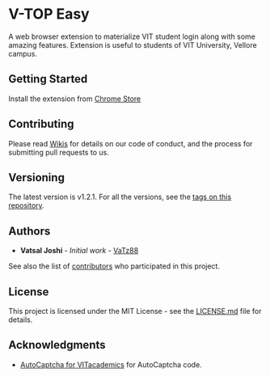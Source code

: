 # V-TOP Easy

A web browser extension to materialize VIT student login along with some amazing features.
Extension is useful to students of VIT University, Vellore campus.

## Getting Started

Install the extension from [Chrome Store](https://chrome.google.com/webstore/detail/vit-university-v-top-easy/fdfcegkkhiialnmbnhkjpplpckpkhbmp)

## Contributing

Please read [Wikis](https://github.com/VaTz88/V-TOP-Easy/wiki) for details on our code of conduct, and the process for submitting pull requests to us.

## Versioning

The latest version is v1.2.1. For all the versions, see the [tags on this repository](https://github.com/VaTz88/V-TOP-Easy/tags). 

## Authors

* **Vatsal Joshi** - *Initial work* - [VaTz88](https://github.com/VaTz88)

See also the list of [contributors](https://github.com/VaTz88/V-TOP-Easy/contributors) who participated in this project.

## License

This project is licensed under the MIT License - see the [LICENSE.md](LICENSE.md) file for details.

## Acknowledgments

* [AutoCaptcha for VITacademics](https://github.com/karthikb351/AutoCaptcha-for-VITacademics) for AutoCaptcha code.
